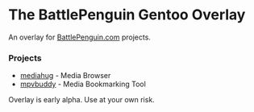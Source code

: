 # The BattlePenguin Gentoo Overlay

An overlay for [BattlePenguin.com](https://battlepenguin.com) projects.

### Projects

* [mediahug](https://gitlib.com/djsumdog/mediahug) - Media Browser
* [mpvbuddy](https://gitlab.com/djsumdpg/mpvbuddy) - Media Bookmarking Tool

Overlay is early alpha. Use at your own risk.
